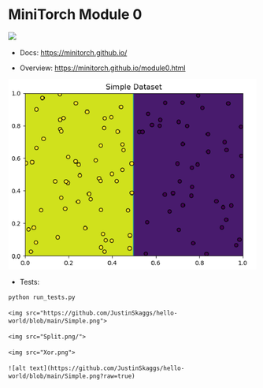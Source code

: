 # MiniTorch Module 0  

<img src="https://minitorch.github.io/_images/match.png" width="100px">

* Docs: https://minitorch.github.io/

* Overview: https://minitorch.github.io/module0.html

![alt text](https://github.com/JustinSkaggs/hello-world/blob/main/Simple.png?raw=true)

* Tests:

```
python run_tests.py

<img src="https://github.com/JustinSkaggs/hello-world/blob/main/Simple.png">
 
<img src="Split.png/">

<img src="Xor.png">

![alt text](https://github.com/JustinSkaggs/hello-world/blob/main/Simple.png?raw=true)

 



 



    



     
